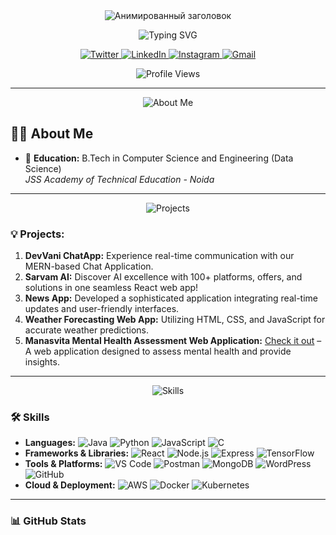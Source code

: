 <!-- Rainbow Wave Header -->
<div align="center">
  <img src="https://readme-typing-svg.herokuapp.com?font=Fira+Code&size=30&duration=3000&pause=500&color=7B68EE&center=true&vCenter=true&width=800&height=80&lines=Приветствую+в+моём+пространстве!👋;Ильнур+Ахметов+—+Fullstack+разработчик🚀" alt="Анимированный заголовок">
</div>

<!-- Typing SVG -->
<p align="center">
  <img src="https://readme-typing-svg.herokuapp.com?size=24&width=600&lines=Welcome+To+Vasudev+Jaiswal's+Github+Profile.." alt="Typing SVG"/>
</p>

<!-- Social Media Badges -->
<p align="center">
  <a href="https://twitter.com/VasudevJaiswal_">
    <img src="https://img.shields.io/badge/Twitter-%231DA1F2.svg?style=for-the-badge&logo=twitter&logoColor=white" alt="Twitter">
  </a>
  <a href="https://in.linkedin.com/in/VasudevJaiswal">
    <img src="https://img.shields.io/badge/LinkedIn-%230A66C2.svg?style=for-the-badge&logo=linkedin&logoColor=white" alt="LinkedIn">
  </a>
  <a href="https://www.instagram.com/VasudevJaiswal">
    <img src="https://img.shields.io/badge/Instagram-%23E4405F.svg?style=for-the-badge&logo=instagram&logoColor=white" alt="Instagram">
  </a>
  <a href="mailto:vasujaiswal00@gmail.com">
    <img src="https://img.shields.io/badge/Gmail-D14836?style=for-the-badge&logo=gmail&logoColor=white" alt="Gmail">
  </a>
</p>

<!-- Profile Views Counter -->
<p align="center">
  <img src="https://komarev.com/ghpvc/?username=VasudevJaiswal&style=flat-square" alt="Profile Views"/>
</p>

---

<!-- About Me Header -->
<p align="center">
  <img src="https://img.shields.io/badge/About%20Me-%23f97316?style=for-the-badge&logo=readme&logoColor=white" alt="About Me">
</p>

## 🙋‍♂️ About Me

- 🚀 **Education:** B.Tech in Computer Science and Engineering (Data Science)  
  *JSS Academy of Technical Education - Noida*

---

<!-- Projects Header -->
<p align="center">
  <img src="https://img.shields.io/badge/🚀-Projects-orange?style=for-the-badge" alt="Projects">
</p>

### 💡 **Projects:**
1. **DevVani ChatApp:** Experience real-time communication with our MERN-based Chat Application.
2. **Sarvam AI:** Discover AI excellence with 100+ platforms, offers, and solutions in one seamless React web app!
3. **News App:** Developed a sophisticated application integrating real-time updates and user-friendly interfaces.
4. **Weather Forecasting Web App:** Utilizing HTML, CSS, and JavaScript for accurate weather predictions.
5. **Manasvita Mental Health Assessment Web Application:** [Check it out](https://github.com/VasudevJaiswal/Manasvita_Mental_Health_Assessment_Web_Application) – A web application designed to assess mental health and provide insights.

---

<!-- Skills Header -->
<p align="center">
  <img src="https://img.shields.io/badge/🛠️-Skills-blue?style=for-the-badge" alt="Skills">
</p>

### 🛠️ **Skills**
- **Languages:** ![Java](https://img.shields.io/badge/Java-%23ED8B00.svg?style=flat-square&logo=openjdk&logoColor=white) ![Python](https://img.shields.io/badge/Python-3776AB?style=flat-square&logo=python&logoColor=white) ![JavaScript](https://img.shields.io/badge/JavaScript-F7DF1E?style=flat-square&logo=javascript&logoColor=black) ![C](https://img.shields.io/badge/C-%2300599C.svg?style=flat-square&logo=c&logoColor=white)
- **Frameworks & Libraries:** ![React](https://img.shields.io/badge/React-20232A?style=flat-square&logo=react&logoColor=61DAFB) ![Node.js](https://img.shields.io/badge/Node.js-43853D?style=flat-square&logo=node.js&logoColor=white) ![Express](https://img.shields.io/badge/Express.js-000000?style=flat-square&logo=express&logoColor=white) ![TensorFlow](https://img.shields.io/badge/TensorFlow-FF6F00?style=flat-square&logo=tensorflow&logoColor=white)
- **Tools & Platforms:** ![VS Code](https://img.shields.io/badge/VS%20Code-007ACC?style=flat-square&logo=visual-studio-code&logoColor=white) ![Postman](https://img.shields.io/badge/Postman-FF6C37?style=flat-square&logo=postman&logoColor=white) ![MongoDB](https://img.shields.io/badge/MongoDB-4EA94B?style=flat-square&logo=mongodb&logoColor=white) ![WordPress](https://img.shields.io/badge/WordPress-21759B?style=flat-square&logo=wordpress&logoColor=white) ![GitHub](https://img.shields.io/badge/GitHub-181717?style=flat-square&logo=github&logoColor=white)
- **Cloud & Deployment:** ![AWS](https://img.shields.io/badge/Amazon%20AWS-232F3E?style=flat-square&logo=amazon-aws&logoColor=white) ![Docker](https://img.shields.io/badge/Docker-2496ED?style=flat-square&logo=docker&logoColor=white) ![Kubernetes](https://img.shields.io/badge/Kubernetes-326CE5?style=flat-square&logo=kubernetes&logoColor=white)

---

### 📊 **GitHub Stats**
